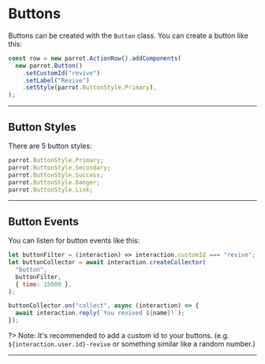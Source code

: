 # Buttons

Buttons can be created with the `Button` class. You can create a button like this:

```js
const row = new parrot.ActionRow().addComponents(
  new parrot.Button()
    .setCustomId("revive")
    .setLabel("Revive")
    .setStyle(parrot.ButtonStyle.Primary),
);
```

---

## Button Styles

There are 5 button styles:

```js
parrot.ButtonStyle.Primary;
parrot.ButtonStyle.Secondary;
parrot.ButtonStyle.Success;
parrot.ButtonStyle.Danger;
parrot.ButtonStyle.Link;
```

---

## Button Events

You can listen for button events like this:

```js
let buttonFilter = (interaction) => interaction.customId === "revive";
let buttonCollector = await interaction.createCollector(
  "button",
  buttonFilter,
  { time: 15000 },
);

buttonCollector.on("collect", async (interaction) => {
  await interaction.reply(`You revived ${name}!`);
});
```

?> Note: It's recommended to add a custom id to your buttons. (e.g. `${interaction.user.id}-revive` or something similar like a random number.)

---
